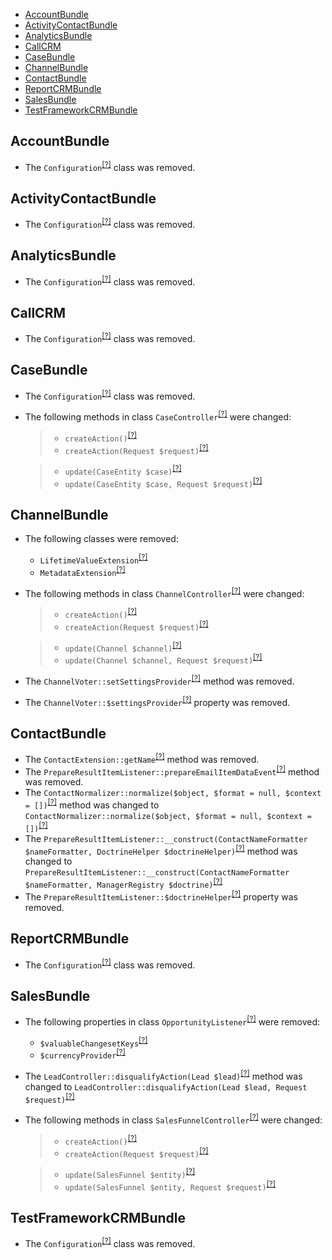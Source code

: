 - [AccountBundle](#accountbundle)
- [ActivityContactBundle](#activitycontactbundle)
- [AnalyticsBundle](#analyticsbundle)
- [CallCRM](#callcrm)
- [CaseBundle](#casebundle)
- [ChannelBundle](#channelbundle)
- [ContactBundle](#contactbundle)
- [ReportCRMBundle](#reportcrmbundle)
- [SalesBundle](#salesbundle)
- [TestFrameworkCRMBundle](#testframeworkcrmbundle)

AccountBundle
-------------
* The `Configuration`<sup>[[?]](https://github.com/oroinc/crm/tree/5.0.0-beta.1/src/Oro/Bundle/AccountBundle/DependencyInjection/Configuration.php#L8 "Oro\Bundle\AccountBundle\DependencyInjection\Configuration")</sup> class was removed.

ActivityContactBundle
---------------------
* The `Configuration`<sup>[[?]](https://github.com/oroinc/crm/tree/5.0.0-beta.1/src/Oro/Bundle/ActivityContactBundle/DependencyInjection/Configuration.php#L8 "Oro\Bundle\ActivityContactBundle\DependencyInjection\Configuration")</sup> class was removed.

AnalyticsBundle
---------------
* The `Configuration`<sup>[[?]](https://github.com/oroinc/crm/tree/5.0.0-beta.1/src/Oro/Bundle/AnalyticsBundle/DependencyInjection/Configuration.php#L8 "Oro\Bundle\AnalyticsBundle\DependencyInjection\Configuration")</sup> class was removed.

CallCRM
-------
* The `Configuration`<sup>[[?]](https://github.com/oroinc/crm/tree/5.0.0-beta.1/src/Oro/Bridge/CallCRM/DependencyInjection/Configuration.php#L8 "Oro\Bridge\CallCRM\DependencyInjection\Configuration")</sup> class was removed.

CaseBundle
----------
* The `Configuration`<sup>[[?]](https://github.com/oroinc/crm/tree/5.0.0-beta.1/src/Oro/Bundle/CaseBundle/DependencyInjection/Configuration.php#L8 "Oro\Bundle\CaseBundle\DependencyInjection\Configuration")</sup> class was removed.
* The following methods in class `CaseController`<sup>[[?]](https://github.com/oroinc/crm/tree/5.0.0-beta.2/src/Oro/Bundle/CaseBundle/Controller/CaseController.php#L77 "Oro\Bundle\CaseBundle\Controller\CaseController")</sup> were changed:
  > - `createAction()`<sup>[[?]](https://github.com/oroinc/crm/tree/5.0.0-beta.1/src/Oro/Bundle/CaseBundle/Controller/CaseController.php#L76 "Oro\Bundle\CaseBundle\Controller\CaseController")</sup>
  > - `createAction(Request $request)`<sup>[[?]](https://github.com/oroinc/crm/tree/5.0.0-beta.2/src/Oro/Bundle/CaseBundle/Controller/CaseController.php#L77 "Oro\Bundle\CaseBundle\Controller\CaseController")</sup>

  > - `update(CaseEntity $case)`<sup>[[?]](https://github.com/oroinc/crm/tree/5.0.0-beta.1/src/Oro/Bundle/CaseBundle/Controller/CaseController.php#L97 "Oro\Bundle\CaseBundle\Controller\CaseController")</sup>
  > - `update(CaseEntity $case, Request $request)`<sup>[[?]](https://github.com/oroinc/crm/tree/5.0.0-beta.2/src/Oro/Bundle/CaseBundle/Controller/CaseController.php#L99 "Oro\Bundle\CaseBundle\Controller\CaseController")</sup>


ChannelBundle
-------------
* The following classes were removed:
   - `LifetimeValueExtension`<sup>[[?]](https://github.com/oroinc/crm/tree/5.0.0-beta.1/src/Oro/Bundle/ChannelBundle/Twig/LifetimeValueExtension.php#L17 "Oro\Bundle\ChannelBundle\Twig\LifetimeValueExtension")</sup>
   - `MetadataExtension`<sup>[[?]](https://github.com/oroinc/crm/tree/5.0.0-beta.1/src/Oro/Bundle/ChannelBundle/Twig/MetadataExtension.php#L16 "Oro\Bundle\ChannelBundle\Twig\MetadataExtension")</sup>
* The following methods in class `ChannelController`<sup>[[?]](https://github.com/oroinc/crm/tree/5.0.0-beta.2/src/Oro/Bundle/ChannelBundle/Controller/ChannelController.php#L53 "Oro\Bundle\ChannelBundle\Controller\ChannelController")</sup> were changed:
  > - `createAction()`<sup>[[?]](https://github.com/oroinc/crm/tree/5.0.0-beta.1/src/Oro/Bundle/ChannelBundle/Controller/ChannelController.php#L52 "Oro\Bundle\ChannelBundle\Controller\ChannelController")</sup>
  > - `createAction(Request $request)`<sup>[[?]](https://github.com/oroinc/crm/tree/5.0.0-beta.2/src/Oro/Bundle/ChannelBundle/Controller/ChannelController.php#L53 "Oro\Bundle\ChannelBundle\Controller\ChannelController")</sup>

  > - `update(Channel $channel)`<sup>[[?]](https://github.com/oroinc/crm/tree/5.0.0-beta.1/src/Oro/Bundle/ChannelBundle/Controller/ChannelController.php#L77 "Oro\Bundle\ChannelBundle\Controller\ChannelController")</sup>
  > - `update(Channel $channel, Request $request)`<sup>[[?]](https://github.com/oroinc/crm/tree/5.0.0-beta.2/src/Oro/Bundle/ChannelBundle/Controller/ChannelController.php#L79 "Oro\Bundle\ChannelBundle\Controller\ChannelController")</sup>

* The `ChannelVoter::setSettingsProvider`<sup>[[?]](https://github.com/oroinc/crm/tree/5.0.0-beta.1/src/Oro/Bundle/ChannelBundle/Acl/Voter/ChannelVoter.php#L44 "Oro\Bundle\ChannelBundle\Acl\Voter\ChannelVoter::setSettingsProvider")</sup> method was removed.
* The `ChannelVoter::$settingsProvider`<sup>[[?]](https://github.com/oroinc/crm/tree/5.0.0-beta.1/src/Oro/Bundle/ChannelBundle/Acl/Voter/ChannelVoter.php#L24 "Oro\Bundle\ChannelBundle\Acl\Voter\ChannelVoter::$settingsProvider")</sup> property was removed.

ContactBundle
-------------
* The `ContactExtension::getName`<sup>[[?]](https://github.com/oroinc/crm/tree/5.0.0-beta.1/src/Oro/Bundle/ContactBundle/Twig/ContactExtension.php#L36 "Oro\Bundle\ContactBundle\Twig\ContactExtension::getName")</sup> method was removed.
* The `PrepareResultItemListener::prepareEmailItemDataEvent`<sup>[[?]](https://github.com/oroinc/crm/tree/5.0.0-beta.1/src/Oro/Bundle/ContactBundle/EventListener/PrepareResultItemListener.php#L29 "Oro\Bundle\ContactBundle\EventListener\PrepareResultItemListener::prepareEmailItemDataEvent")</sup> method was removed.
* The `ContactNormalizer::normalize($object, $format = null, $context = [])`<sup>[[?]](https://github.com/oroinc/crm/tree/5.0.0-beta.1/src/Oro/Bundle/ContactBundle/ImportExport/Serializer/Normalizer/ContactNormalizer.php#L45 "Oro\Bundle\ContactBundle\ImportExport\Serializer\Normalizer\ContactNormalizer")</sup> method was changed to `ContactNormalizer::normalize($object, $format = null, $context = [])`<sup>[[?]](https://github.com/oroinc/crm/tree/5.0.0-beta.2/src/Oro/Bundle/ContactBundle/ImportExport/Serializer/Normalizer/ContactNormalizer.php#L42 "Oro\Bundle\ContactBundle\ImportExport\Serializer\Normalizer\ContactNormalizer")</sup>
* The `PrepareResultItemListener::__construct(ContactNameFormatter $nameFormatter, DoctrineHelper $doctrineHelper)`<sup>[[?]](https://github.com/oroinc/crm/tree/5.0.0-beta.1/src/Oro/Bundle/ContactBundle/EventListener/PrepareResultItemListener.php#L23 "Oro\Bundle\ContactBundle\EventListener\PrepareResultItemListener")</sup> method was changed to `PrepareResultItemListener::__construct(ContactNameFormatter $nameFormatter, ManagerRegistry $doctrine)`<sup>[[?]](https://github.com/oroinc/crm/tree/5.0.0-beta.2/src/Oro/Bundle/ContactBundle/EventListener/PrepareResultItemListener.php#L18 "Oro\Bundle\ContactBundle\EventListener\PrepareResultItemListener")</sup>
* The `PrepareResultItemListener::$doctrineHelper`<sup>[[?]](https://github.com/oroinc/crm/tree/5.0.0-beta.1/src/Oro/Bundle/ContactBundle/EventListener/PrepareResultItemListener.php#L18 "Oro\Bundle\ContactBundle\EventListener\PrepareResultItemListener::$doctrineHelper")</sup> property was removed.

ReportCRMBundle
---------------
* The `Configuration`<sup>[[?]](https://github.com/oroinc/crm/tree/5.0.0-beta.1/src/Oro/Bundle/ReportCRMBundle/DependencyInjection/Configuration.php#L11 "Oro\Bundle\ReportCRMBundle\DependencyInjection\Configuration")</sup> class was removed.

SalesBundle
-----------
* The following properties in class `OpportunityListener`<sup>[[?]](https://github.com/oroinc/crm/tree/5.0.0-beta.1/src/Oro/Bundle/SalesBundle/Entity/EventListener/OpportunityListener.php#L16 "Oro\Bundle\SalesBundle\Entity\EventListener\OpportunityListener")</sup> were removed:
   - `$valuableChangesetKeys`<sup>[[?]](https://github.com/oroinc/crm/tree/5.0.0-beta.1/src/Oro/Bundle/SalesBundle/Entity/EventListener/OpportunityListener.php#L16 "Oro\Bundle\SalesBundle\Entity\EventListener\OpportunityListener::$valuableChangesetKeys")</sup>
   - `$currencyProvider`<sup>[[?]](https://github.com/oroinc/crm/tree/5.0.0-beta.1/src/Oro/Bundle/SalesBundle/Entity/EventListener/OpportunityListener.php#L30 "Oro\Bundle\SalesBundle\Entity\EventListener\OpportunityListener::$currencyProvider")</sup>
* The `LeadController::disqualifyAction(Lead $lead)`<sup>[[?]](https://github.com/oroinc/crm/tree/5.0.0-beta.1/src/Oro/Bundle/SalesBundle/Controller/LeadController.php#L154 "Oro\Bundle\SalesBundle\Controller\LeadController")</sup> method was changed to `LeadController::disqualifyAction(Lead $lead, Request $request)`<sup>[[?]](https://github.com/oroinc/crm/tree/5.0.0-beta.2/src/Oro/Bundle/SalesBundle/Controller/LeadController.php#L159 "Oro\Bundle\SalesBundle\Controller\LeadController")</sup>
* The following methods in class `SalesFunnelController`<sup>[[?]](https://github.com/oroinc/crm/tree/5.0.0-beta.2/src/Oro/Bundle/SalesBundle/Controller/SalesFunnelController.php#L79 "Oro\Bundle\SalesBundle\Controller\SalesFunnelController")</sup> were changed:
  > - `createAction()`<sup>[[?]](https://github.com/oroinc/crm/tree/5.0.0-beta.1/src/Oro/Bundle/SalesBundle/Controller/SalesFunnelController.php#L78 "Oro\Bundle\SalesBundle\Controller\SalesFunnelController")</sup>
  > - `createAction(Request $request)`<sup>[[?]](https://github.com/oroinc/crm/tree/5.0.0-beta.2/src/Oro/Bundle/SalesBundle/Controller/SalesFunnelController.php#L79 "Oro\Bundle\SalesBundle\Controller\SalesFunnelController")</sup>

  > - `update(SalesFunnel $entity)`<sup>[[?]](https://github.com/oroinc/crm/tree/5.0.0-beta.1/src/Oro/Bundle/SalesBundle/Controller/SalesFunnelController.php#L104 "Oro\Bundle\SalesBundle\Controller\SalesFunnelController")</sup>
  > - `update(SalesFunnel $entity, Request $request)`<sup>[[?]](https://github.com/oroinc/crm/tree/5.0.0-beta.2/src/Oro/Bundle/SalesBundle/Controller/SalesFunnelController.php#L106 "Oro\Bundle\SalesBundle\Controller\SalesFunnelController")</sup>


TestFrameworkCRMBundle
----------------------
* The `Configuration`<sup>[[?]](https://github.com/oroinc/crm/tree/5.0.0-beta.1/src/Oro/Bundle/TestFrameworkCRMBundle/DependencyInjection/Configuration.php#L8 "Oro\Bundle\TestFrameworkCRMBundle\DependencyInjection\Configuration")</sup> class was removed.

